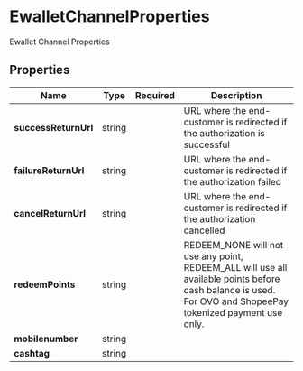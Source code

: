 # EwalletChannelProperties

Ewallet Channel Properties

## Properties

| Name | Type | Required | Description |
| ------------ | ------------- | ------------- | ------------- |
| **successReturnUrl** | string |  | URL where the end-customer is redirected if the authorization is successful |
**failureReturnUrl** | string |  | URL where the end-customer is redirected if the authorization failed |
**cancelReturnUrl** | string |  | URL where the end-customer is redirected if the authorization cancelled |
**redeemPoints** | string |  | REDEEM_NONE will not use any point, REDEEM_ALL will use all available points before cash balance is used. For OVO and ShopeePay tokenized payment use only. |
**mobilenumber** | string |  |  |
**cashtag** | string |  |  |


